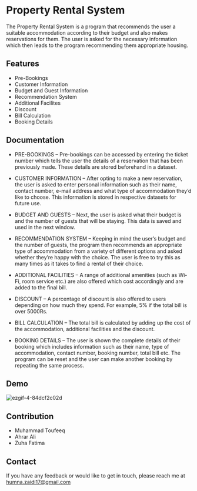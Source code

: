 
# Property Rental System

The Property Rental System is a program that recommends the user a suitable accommodation according to their budget and also makes reservations for them. The user is asked for the necessary information which then leads to the program recommending them appropriate housing.




## Features

- Pre-Bookings
- Customer Information
- Budget and Guest Information
- Recommendation System
- Additional Facilites
- Discount
- Bill Calculation
- Booking Details


## Documentation

- PRE-BOOKINGS – Pre-bookings can be accessed by entering the ticket number which tells the user the details of a reservation that has been previously made. These details are stored beforehand in a dataset.

- CUSTOMER INFORMATION – After opting to make a new reservation, the user is asked to enter personal information such as their name, contact number, e-mail address and what type of accommodation they’d like to choose. This information is stored in respective datasets for future use.

- BUDGET AND GUESTS – Next, the user is asked what their budget is and the number of guests that will be staying. This data is saved and used in the next window.

- RECOMMENDATION SYSTEM – Keeping in mind the user’s budget and the number of guests, the program then recommends an appropriate type of accommodation from a variety of different options and asked whether they’re happy with the choice. The user is free to try this as many times as it takes to find a rental of their choice.

- ADDITIONAL FACILITIES – A range of additional amenities (such as Wi-Fi, room service etc.) are also offered which cost accordingly and are added to the final bill.

- DISCOUNT – A percentage of discount is also offered to users depending on how much they spend. For example, 5% if the total bill is over 5000Rs.

- BILL CALCULATION – The total bill is calculated by adding up the cost of the accommodation, additional facilities and the discount.

- BOOKING DETAILS – The user is shown the complete details of their booking which includes information such as their name, type of accommodation, contact number, booking number, total bill etc. The program can be reset and the user can make another booking by repeating the same process.



## Demo

![ezgif-4-84dcf2c02d](https://user-images.githubusercontent.com/100766914/181770833-141cd99d-d1ce-4df4-acc2-b64c9a3fbfe8.gif)



## Contribution

- Muhammad Toufeeq
- Ahrar Ali
- Zuha Fatima




## Contact

If you have any feedback or would like to get in touch, please reach me at humna.zaidi17@gmail.com


